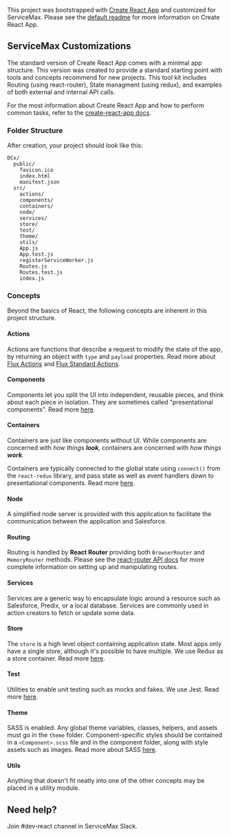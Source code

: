 This project was bootstrapped with [Create React App](https://github.com/facebookincubator/create-react-app) and customized for ServiceMax. Please see the [default readme](README-fb.md) for more information on Create React App.

## ServiceMax Customizations

The standard version of Create React App comes with a minimal app structure. This version was created to provide a standard starting point with tools and concepts recommend for new projects. This tool kit includes Routing (using react-router), State managment (using redux), and examples of both external and internal API calls.

For the most information about Create React App and how to perform common tasks, refer to the [create-react-app docs](https://github.com/facebookincubator/create-react-app/blob/master/packages/react-scripts/template/README.md).

### Folder Structure

After creation, your project should look like this:

```
DCx/
  public/
    favicon.ico
    index.html
    manifest.json
  src/
    actions/
    components/
    containers/
    node/
    services/
    store/
    test/
    theme/
    utils/
    App.js
    App.test.js
    registerServiceWorker.js
    Routes.js
    Routes.test.js
    index.js
```

### Concepts

Beyond the basics of React, the following concepts are inherent in this project structure.

#### Actions

Actions are functions that describe a request to modify the state of the app, by returning an object with `type` and `payload` properties. Read more about [Flux Actions](https://facebook.github.io/react/blog/2014/07/30/flux-actions-and-the-dispatcher.html) and [Flux Standard Actions](https://github.com/acdlite/flux-standard-action).

#### Components

Components let you split the UI into independent, reusable pieces, and think about each piece in isolation. They are sometimes called "presentational components". Read more [here](https://facebook.github.io/react/docs/components-and-props.html).

#### Containers

Containers are just like components without UI. While components are concerned with *how things **look***, containers are concerned with *how things **work**.*

Containers are typically connected to the global state using `connect()` from the `react-redux` library, and pass state as well as event handlers down to presentational components. Read more [here](http://redux.js.org/docs/basics/UsageWithReact.html).

#### Node

A simplified node server is provided with this application to facilitate the communication between the application and Salesforce.

#### Routing

Routing is handled by **React Router** providing both `BrowserRouter` and `MemoryRouter` methods. Please see the [react-router API docs](https://reacttraining.com/react-router/web/guides/quick-start) for more complete information on setting up and manipulating routes.

#### Services

Services are a generic way to encapsulate logic around a resource such as Salesforce, Predix, or a local database. Services are commonly used in action creators to fetch or update some data.

#### Store

The `store` is a high level object containing application state. Most apps only have a single store, although it's possible to have multiple. We use Redux as a store container. Read more [here](http://redux.js.org/?_sm_au_=iPVvJv6v0JVDHR3q).

#### Test

Utilities to enable unit testing such as mocks and fakes. We use Jest. Read more [here](https://facebook.github.io/jest/docs/getting-started.html).

#### Theme

SASS is enabled. Any global theme variables, classes, helpers, and assets must go in the `theme` folder. Component-specific styles should be contained in a `<Component>.scss` file and in the component folder, along with style assets such as images. Read more about SASS [here](http://sass-lang.com/).

#### Utils

Anything that doesn't fit neatly into one of the other concepts may be placed in a utility module.

## Need help?

Join #dev-react channel in ServiceMax Slack.
